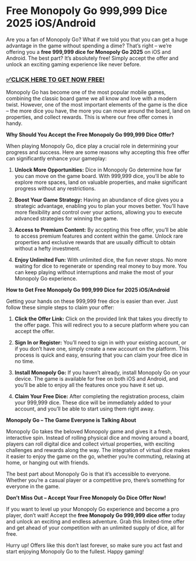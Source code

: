 # Free Monopoly Go 999,999 Dice 2025 iOS/Android

Are you a fan of Monopoly Go? What if we told you that you can get a huge advantage in the game without spending a dime? That’s right – we’re offering you a **free 999,999 dice for Monopoly Go 2025** on iOS and Android. The best part? It’s absolutely free! Simply accept the offer and unlock an exciting gaming experience like never before.

### [✅CLICK HERE TO GET NOW FREE!](https://justfree.xyz/monopoly/go/)

Monopoly Go has become one of the most popular mobile games, combining the classic board game we all know and love with a modern twist. However, one of the most important elements of the game is the dice – the more dice you have, the more you can move around the board, land on properties, and collect rewards. This is where our free offer comes in handy.

**Why Should You Accept the Free Monopoly Go 999,999 Dice Offer?**

When playing Monopoly Go, dice play a crucial role in determining your progress and success. Here are some reasons why accepting this free offer can significantly enhance your gameplay:

1. **Unlock More Opportunities:**
   Dice in Monopoly Go determine how far you can move on the game board. With 999,999 dice, you’ll be able to explore more spaces, land on valuable properties, and make significant progress without any restrictions.

2. **Boost Your Game Strategy:**
   Having an abundance of dice gives you a strategic advantage, enabling you to plan your moves better. You’ll have more flexibility and control over your actions, allowing you to execute advanced strategies for winning the game.

3. **Access to Premium Content:**
   By accepting this free offer, you’ll be able to access premium features and content within the game. Unlock rare properties and exclusive rewards that are usually difficult to obtain without a hefty investment.

4. **Enjoy Unlimited Fun:**
   With unlimited dice, the fun never stops. No more waiting for dice to regenerate or spending real money to buy more. You can keep playing without interruptions and make the most of your Monopoly Go experience.

**How to Get Free Monopoly Go 999,999 Dice for 2025 iOS/Android**

Getting your hands on these 999,999 free dice is easier than ever. Just follow these simple steps to claim your offer:

1. **Click the Offer Link:**
   Click on the provided link that takes you directly to the offer page. This will redirect you to a secure platform where you can accept the offer.

2. **Sign In or Register:**
   You’ll need to sign in with your existing account, or if you don’t have one, simply create a new account on the platform. This process is quick and easy, ensuring that you can claim your free dice in no time.

3. **Install Monopoly Go:**
   If you haven’t already, install Monopoly Go on your device. The game is available for free on both iOS and Android, and you’ll be able to enjoy all the features once you have it set up.

4. **Claim Your Free Dice:**
   After completing the registration process, claim your 999,999 dice. These dice will be immediately added to your account, and you’ll be able to start using them right away.

**Monopoly Go – The Game Everyone is Talking About**

Monopoly Go takes the beloved Monopoly game and gives it a fresh, interactive spin. Instead of rolling physical dice and moving around a board, players can roll digital dice and collect virtual properties, with exciting challenges and rewards along the way. The integration of virtual dice makes it easier to enjoy the game on the go, whether you’re commuting, relaxing at home, or hanging out with friends.

The best part about Monopoly Go is that it’s accessible to everyone. Whether you’re a casual player or a competitive pro, there’s something for everyone in the game.

**Don’t Miss Out – Accept Your Free Monopoly Go Dice Offer Now!**

If you want to level up your Monopoly Go experience and become a pro player, don’t wait! Accept the **free Monopoly Go 999,999 dice offer** today and unlock an exciting and endless adventure. Grab this limited-time offer and get ahead of your competition with an unlimited supply of dice, all for free.

Hurry up! Offers like this don’t last forever, so make sure you act fast and start enjoying Monopoly Go to the fullest. Happy gaming!
